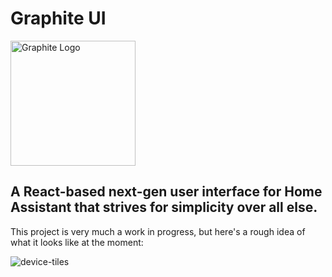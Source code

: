 # Graphite UI

<img
    src="https://user-images.githubusercontent.com/27390822/66890471-4eff0b80-efb4-11e9-8ea3-af56ef7c0d4a.png"
    alt="Graphite Logo"
    width="200">

## A React-based next-gen user interface for Home Assistant that strives for simplicity over all else.

This project is very much a work in progress, but here's a rough idea of what it looks like at the
moment:

![device-tiles](https://user-images.githubusercontent.com/27390822/66890527-735ae800-efb4-11e9-88a7-0b79a9a78647.jpg)
